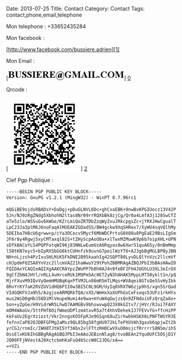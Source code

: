 Date: 2013-07-25
Title: Contact
Category: Contact
Tags: contact,phone,email,telephone

[0]: static/images/bussiereemail.jpg  "Grande Version"
[1]: http://www.facebook.com/bussiere.adrien  "Grande Version"
[2]: static/images/qrcodecontact.jpg  "Qrcode"

Mon telephone :
+33652435284

Mon facebook :

[http://www.facebook.com/bussiere.adrien][1]

Mon Email :

[![Email bussiere](static/images/bussiereemail.jpg)] [0] 


Qrcode :

[![Qrcode](static/images/qrcodecontact.jpg)] [2] 


Clef Pgp Publique :


	-----BEGIN PGP PUBLIC KEY BLOCK-----
	Version: GnuPG v1.2.1 (MingW32) - WinPT 0.7.96rc1

	mQGiBE9sjdsRBADsY+DaDgj+pDuGLNVL6Dc+ghCxaEBK+9nwBvKPGIUocz13V42P
	5Jn/NJ9zRgZNdg5XbhohN2ltas8Nr09rrRQXbBk8zjCg/Qr0a4LmfA3j128SwCfZ
	aTe5zlo/WSSuGv6kWGe/KZrLmiQoZRTDbZzqWyZxuJRkcpgsZc+jYRXJHwCgualT
	LpC23Ja3plM6J6noFaqAlMUEAKZGDadSS/BW4gckw9XqSHRex7/XyWU4sqVQlhMy
	5DEIba7H8cU6grww+p/cYa3OCocv5Mycf6MbWDCPrtsG0X08u8PgEaE29BsLIgSm
	JF6r8y4Rgwj5xyCMTaxql82S+tZHyScpAoQ0a+xlTwxMZMuwK9p6b7oipXHL+UPN
	sDfkBACoYLS4PQPFotqWI96j83NNLwEumUzA6Rqyas8w6Xwr51quA65y/0nBmMmp
	l58tKN7eyc5+bIpRX5bGG6ktCUHnfzk9uvnG7peilWzYT6+AJ3gbBgMGLBPByJBN
	NH+nLjzsh4PzIxuSHLMiK5FkDNE2B95kaahIg42SQPT80LyvDLQlYnVzc2llcmVf
	cHJpdmF0ZSA8YnVzc2llcmVAZ21haWwuY29tPohZBBMRAgAZBQJPbI3bBAsHAwID
	FQIDAxYCAQIeAQIXgAAKCRAYpzZWoPP7b0h0AJ4n9feBF2FH4JUGhLU3XL3eIrOX
	9gCfZbN4JHYl/nRLL4uHrceRUk1M9Pm5Ac0ET2yN3hAHAK5MypLMT50yklt1n/pQ
	MjrFXuvM9IQvVyQemHMUBqKqxPTVMJLn86mR5mTLMqs+WVAqei8GTsQeSSvHyIbk
	8RvYrKY7aK2RVZUV1dHQ6PII0w3BI5C0L9GM/UyIq0VRXTW6zjp9hS/xgn5SrQad
	VIdGQKFVJa9h5/AzgjseARMQRkTQA/xX5/WmHxXaXUPhGxCeFsoqs53UFz1rkHYx
	mus2WiD0gHbJ58DiMlVmupeNumi4e9wa+mYuW4qGwjzsQn9ZFNdoiUFzQrqZa6o+
	Son+yZpGe/H9VidrWR5LhwD7AAMGBv9bhswvwpQ23X0kGItv7/jHVr/RJui7FAXY
	mOM4WAoUv/5ttPHf8OifWmeUDPlzm4txvR5a7t4hhVDehek1J7FEVvfG+ffcHiPP
	kkFaUv2EgrXziozt/Vkr2nngsKO5FpRJe9GSqn68uZirhwbkHSKX6LPNFTWSYR3E
	fefnsCaP82OJDBFGFMg2aMsz9QL85bg58fgHU972kLTePXUVAh3gaxb6qpjwZt2b
	yrCGJ/rnmIc/IWH8TJtHI5Yf3Abx2vlFTtzRH0CwVXuO0msjcfRrrrrS8NSm/ih5
	0ssElxKU6IhGBBgRAgAGBQJPbI3eAAoJEBinNlag8/tvoBEAn2Yqu0UFC5OSjD1Y
	JQ00FFjNVestAJ0XctcbmhKaFuQ46SccW8C2JDG/xA==
	=+VZi
	-----END PGP PUBLIC KEY BLOCK-----